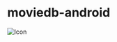 # moviedb-android
![Icon](/moviedb-android/app/src/main/res/drawable/ic_tv.png?raw=true "App Icon")

